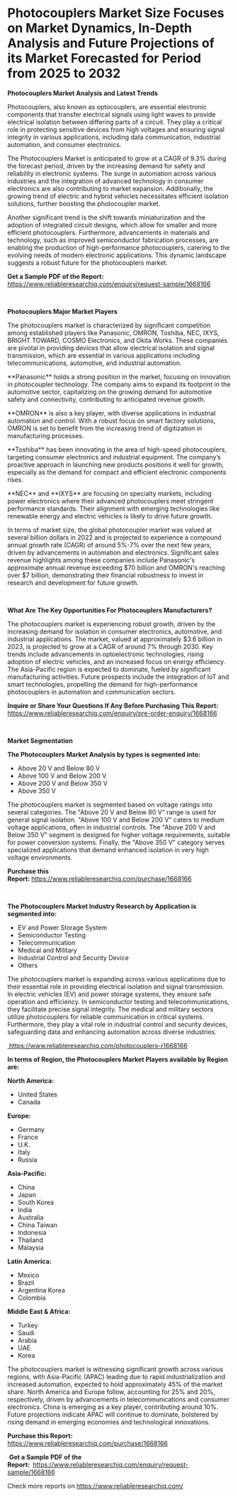 <p><h1>Photocouplers Market Size Focuses on Market Dynamics, In-Depth Analysis and Future Projections of its Market Forecasted for Period from 2025 to 2032</h1></p><p><strong>Photocouplers Market Analysis and Latest Trends</strong></p>
<p><p>Photocouplers, also known as optocouplers, are essential electronic components that transfer electrical signals using light waves to provide electrical isolation between differing parts of a circuit. They play a critical role in protecting sensitive devices from high voltages and ensuring signal integrity in various applications, including data communication, industrial automation, and consumer electronics.</p><p>The Photocouplers Market is anticipated to grow at a CAGR of 9.3% during the forecast period, driven by the increasing demand for safety and reliability in electronic systems. The surge in automation across various industries and the integration of advanced technology in consumer electronics are also contributing to market expansion. Additionally, the growing trend of electric and hybrid vehicles necessitates efficient isolation solutions, further boosting the photocoupler market.</p><p>Another significant trend is the shift towards miniaturization and the adoption of integrated circuit designs, which allow for smaller and more efficient photocouplers. Furthermore, advancements in materials and technology, such as improved semiconductor fabrication processes, are enabling the production of high-performance photocouplers, catering to the evolving needs of modern electronic applications. This dynamic landscape suggests a robust future for the photocouplers market.</p></p>
<p><strong>Get a Sample PDF of the Report:&nbsp;</strong> <a href="https://www.reliableresearchiq.com/enquiry/request-sample/1668166?utm_campaign=3180&utm_medium=2&utm_source=Github&utm_content=ia&utm_term=06032025&utm_id=photocouplers">https://www.reliableresearchiq.com/enquiry/request-sample/1668166</a></p>
<p>&nbsp;</p>
<p><strong>Photocouplers Major Market Players</strong></p>
<p><p>The photocouplers market is characterized by significant competition among established players like Panasonic, OMRON, Toshiba, NEC, IXYS, BRIGHT TOWARD, COSMO Electronics, and Okita Works. These companies are pivotal in providing devices that allow electrical isolation and signal transmission, which are essential in various applications including telecommunications, automotive, and industrial automation.</p><p>**Panasonic** holds a strong position in the market, focusing on innovation in photocoupler technology. The company aims to expand its footprint in the automotive sector, capitalizing on the growing demand for automotive safety and connectivity, contributing to anticipated revenue growth.</p><p>**OMRON** is also a key player, with diverse applications in industrial automation and control. With a robust focus on smart factory solutions, OMRON is set to benefit from the increasing trend of digitization in manufacturing processes.</p><p>**Toshiba** has been innovating in the area of high-speed photocouplers, targeting consumer electronics and industrial equipment. The company’s proactive approach in launching new products positions it well for growth, especially as the demand for compact and efficient electronic components rises.</p><p>**NEC** and **IXYS** are focusing on specialty markets, including power electronics where their advanced photocouplers meet stringent performance standards. Their alignment with emerging technologies like renewable energy and electric vehicles is likely to drive future growth.</p><p>In terms of market size, the global photocoupler market was valued at several billion dollars in 2022 and is projected to experience a compound annual growth rate (CAGR) of around 5%-7% over the next few years, driven by advancements in automation and electronics. Significant sales revenue highlights among these companies include Panasonic's approximate annual revenue exceeding $70 billion and OMRON's reaching over $7 billion, demonstrating their financial robustness to invest in research and development for future growth.</p></p>
<p>&nbsp;</p>
<p><strong>What Are The Key Opportunities For Photocouplers Manufacturers?</strong></p>
<p><p>The photocouplers market is experiencing robust growth, driven by the increasing demand for isolation in consumer electronics, automotive, and industrial applications. The market, valued at approximately $3.6 billion in 2023, is projected to grow at a CAGR of around 7% through 2030. Key trends include advancements in optoelectronic technologies, rising adoption of electric vehicles, and an increased focus on energy efficiency. The Asia-Pacific region is expected to dominate, fueled by significant manufacturing activities. Future prospects include the integration of IoT and smart technologies, propelling the demand for high-performance photocouplers in automation and communication sectors.</p></p>
<p><strong>Inquire or Share Your Questions If Any Before Purchasing This Report:</strong> <a href="https://www.reliableresearchiq.com/enquiry/pre-order-enquiry/1668166?utm_campaign=3180&utm_medium=2&utm_source=Github&utm_content=ia&utm_term=06032025&utm_id=photocouplers">https://www.reliableresearchiq.com/enquiry/pre-order-enquiry/1668166</a></p>
<p>&nbsp;</p>
<p><strong>Market Segmentation</strong></p>
<p><strong>The Photocouplers Market Analysis by types is segmented into:</strong></p>
<p><ul><li>Above 20 V and Below 80 V</li><li>Above 100 V and Below 200 V</li><li>Above 200 V and Below 350 V</li><li>Above 350 V</li></ul></p>
<p><p>The photocouplers market is segmented based on voltage ratings into several categories. The "Above 20 V and Below 80 V" range is used for general signal isolation. "Above 100 V and Below 200 V" caters to medium voltage applications, often in industrial controls. The "Above 200 V and Below 350 V" segment is designed for higher voltage requirements, suitable for power conversion systems. Finally, the "Above 350 V" category serves specialized applications that demand enhanced isolation in very high voltage environments.</p></p>
<p><strong>Purchase this Report:&nbsp;</strong><a href="https://www.reliableresearchiq.com/purchase/1668166?utm_campaign=3180&utm_medium=2&utm_source=Github&utm_content=ia&utm_term=06032025&utm_id=photocouplers">https://www.reliableresearchiq.com/purchase/1668166</a></p>
<p>&nbsp;</p>
<p><strong>The Photocouplers Market Industry Research by Application is segmented into:</strong></p>
<p><ul><li>EV and Power Storage System</li><li>Semiconductor Testing</li><li>Telecommunication</li><li>Medical and Military</li><li>Industrial Control and Security Device</li><li>Others</li></ul></p>
<p><p>The photocouplers market is expanding across various applications due to their essential role in providing electrical isolation and signal transmission. In electric vehicles (EV) and power storage systems, they ensure safe operation and efficiency. In semiconductor testing and telecommunications, they facilitate precise signal integrity. The medical and military sectors utilize photocouplers for reliable communication in critical systems. Furthermore, they play a vital role in industrial control and security devices, safeguarding data and enhancing automation across diverse industries.</p></p>
<p><a href="https://www.reliableresearchiq.com/photocouplers-r1668166?utm_campaign=3180&utm_medium=2&utm_source=Github&utm_content=ia&utm_term=06032025&utm_id=photocouplers">&nbsp;https://www.reliableresearchiq.com/photocouplers-r1668166</a></p>
<p><strong>In terms of Region, the Photocouplers Market Players available by Region are:</strong></p>
<p>
    <p> <strong> North America: </strong>
        <ul>
            <li>United States</li>
            <li>Canada</li>
        </ul>
        </p> 
    <p> <strong> Europe: </strong>
        <ul>
            <li>Germany</li>
            <li>France</li>
            <li>U.K.</li>
            <li>Italy</li>
            <li>Russia</li>
        </ul>
        </p> 
    <p> <strong> Asia-Pacific: </strong>
        <ul>
            <li>China</li>
            <li>Japan</li>
            <li>South Korea</li>
            <li>India</li>
            <li>Australia</li>
            <li>China Taiwan</li>
            <li>Indonesia</li>
            <li>Thailand</li>
            <li>Malaysia</li>
        </ul>
        </p> 
    <p> <strong> Latin America: </strong>
        <ul>
            <li>Mexico</li>
            <li>Brazil</li>
            <li>Argentina Korea</li>
            <li>Colombia</li>
        </ul>
        </p> 
    <p> <strong> Middle East & Africa: </strong>
        <ul>
            <li>Turkey</li>
            <li>Saudi</li>
            <li>Arabia</li>
            <li>UAE</li>
            <li>Korea</li>
        </ul>
    </p>
    </p>
<p><p>The photocouplers market is witnessing significant growth across various regions, with Asia-Pacific (APAC) leading due to rapid industrialization and increased automation, expected to hold approximately 45% of the market share. North America and Europe follow, accounting for 25% and 20%, respectively, driven by advancements in telecommunications and consumer electronics. China is emerging as a key player, contributing around 10%. Future projections indicate APAC will continue to dominate, bolstered by rising demand in emerging economies and technological innovations.</p></p>
<p><strong>Purchase this Report: </strong><a href="https://www.reliableresearchiq.com/purchase/1668166?utm_campaign=3180&utm_medium=2&utm_source=Github&utm_content=ia&utm_term=06032025&utm_id=photocouplers">https://www.reliableresearchiq.com/purchase/1668166</a></p>
<p>&nbsp;<strong>Get a Sample PDF of the Report:&nbsp;&nbsp;</strong><a href="https://www.reliableresearchiq.com/enquiry/request-sample/1668166?utm_campaign=3180&utm_medium=2&utm_source=Github&utm_content=ia&utm_term=06032025&utm_id=photocouplers">https://www.reliableresearchiq.com/enquiry/request-sample/1668166</a></p>
<p><strong></strong></p>
<p>Check more reports on <a href="https://www.reliableresearchiq.com/?utm_campaign=3180&utm_medium=2&utm_source=Github&utm_content=ia&utm_term=06032025&utm_id=photocouplers">https://www.reliableresearchiq.com/</a></p>